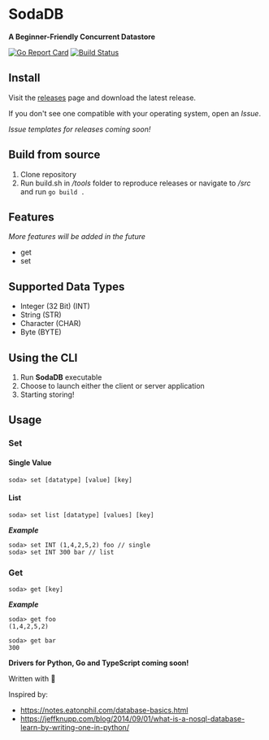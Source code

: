 # SodaDB
**A Beginner-Friendly Concurrent Datastore**

[![Go Report Card](https://goreportcard.com/badge/github.com/ReubenMathew/SodaDB)](https://goreportcard.com/report/github.com/ReubenMathew/SodaDB)
[![Build Status](https://img.shields.io/endpoint.svg?url=https%3A%2F%2Factions-badge.atrox.dev%2FReubenMathew%2FSodaDB%2Fbadge%3Fref%3Dmaster&style=flat)](https://actions-badge.atrox.dev/ReubenMathew/SodaDB/goto?ref=master)

Install
---
Visit the [releases](https://github.com/ReubenMathew/SodaDB/releases) page and download the latest release.

If you don't see one compatible with your operating system, open an *Issue*.

*Issue templates for releases coming soon!*

Build from source
---
1. Clone repository
2. Run build.sh in */tools* folder to reproduce releases
or navigate to */src* and run `go build .`

Features
---
*More features will be added in the future*
- get
- set

Supported Data Types
---
- Integer (32 Bit) (INT)
- String (STR)
- Character (CHAR)
- Byte (BYTE)

Using the CLI
--- 
1. Run **SodaDB** executable
2. Choose to launch either the client or server application
3. Starting storing!

Usage
---
### Set
#### Single Value
```
soda> set [datatype] [value] [key]
```
#### List
```
soda> set list [datatype] [values] [key]
```
***Example*** 
```
soda> set INT (1,4,2,5,2) foo // single
soda> set INT 300 bar // list
```


### Get
```
soda> get [key]
```

***Example*** 
```
soda> get foo
(1,4,2,5,2)

soda> get bar
300
```


**Drivers for Python, Go and TypeScript coming soon!**


Written with 💙



Inspired by: 
- https://notes.eatonphil.com/database-basics.html
- https://jeffknupp.com/blog/2014/09/01/what-is-a-nosql-database-learn-by-writing-one-in-python/


